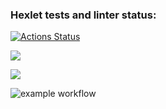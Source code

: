 ### Hexlet tests and linter status:
[![Actions Status](https://github.com/paf-py/python-project-lvl1/workflows/hexlet-check/badge.svg)](https://github.com/paf-py/python-project-lvl1/actions)

<a href="https://codeclimate.com/github/codeclimate/codeclimate/maintainability"><img src="https://api.codeclimate.com/v1/badges/a99a88d28ad37a79dbf6/maintainability" /></a>

<a href="https://codeclimate.com/github/codeclimate/codeclimate/test_coverage"><img src="https://api.codeclimate.com/v1/badges/a99a88d28ad37a79dbf6/test_coverage" /></a>

![example workflow](https://github.com/<OWNER>/<REPOSITORY>/actions/workflows/github-action/badge.svg)
